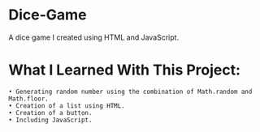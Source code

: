 # Dice-Game

A dice game I created using HTML and JavaScript.

# What I Learned With This Project:
```
• Generating random number using the combination of Math.random and Math.floor.
• Creation of a list using HTML.
• Creation of a button.
• Including JavaScript.
```
